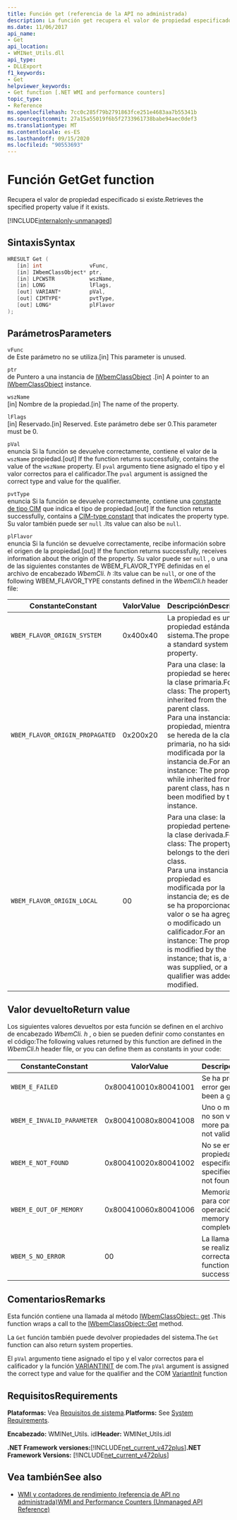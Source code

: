 ```yaml
---
title: Función get (referencia de la API no administrada)
description: La función get recupera el valor de propiedad especificado.
ms.date: 11/06/2017
api_name:
- Get
api_location:
- WMINet_Utils.dll
api_type:
- DLLExport
f1_keywords:
- Get
helpviewer_keywords:
- Get function [.NET WMI and performance counters]
topic_type:
- Reference
ms.openlocfilehash: 7cc0c285f79b2791863fce251e4683aa7b55341b
ms.sourcegitcommit: 27a15a55019f6b5f2733961738babe94aec0def3
ms.translationtype: MT
ms.contentlocale: es-ES
ms.lasthandoff: 09/15/2020
ms.locfileid: "90553693"
---
```

# <a name="get-function"></a><span data-ttu-id="665ce-103">Función Get</span><span class="sxs-lookup"><span data-stu-id="665ce-103">Get function</span></span>

<span data-ttu-id="665ce-104">Recupera el valor de propiedad especificado si existe.</span><span class="sxs-lookup"><span data-stu-id="665ce-104">Retrieves the specified property value if it exists.</span></span>

[!INCLUDE[internalonly-unmanaged](../../../../includes/internalonly-unmanaged.md)]

## <a name="syntax"></a><span data-ttu-id="665ce-105">Sintaxis</span><span class="sxs-lookup"><span data-stu-id="665ce-105">Syntax</span></span>

```cpp
HRESULT Get (
   [in] int               vFunc,
   [in] IWbemClassObject* ptr,
   [in] LPCWSTR           wszName,
   [in] LONG              lFlags,
   [out] VARIANT*         pVal,
   [out] CIMTYPE*         pvtType,
   [out] LONG*            plFlavor
);
```

## <a name="parameters"></a><span data-ttu-id="665ce-106">Parámetros</span><span class="sxs-lookup"><span data-stu-id="665ce-106">Parameters</span></span>

`vFunc`\
<span data-ttu-id="665ce-107">de Este parámetro no se utiliza.</span><span class="sxs-lookup"><span data-stu-id="665ce-107">[in] This parameter is unused.</span></span>

`ptr`\
<span data-ttu-id="665ce-108">de Puntero a una instancia de [IWbemClassObject](/windows/desktop/api/wbemcli/nn-wbemcli-iwbemclassobject) .</span><span class="sxs-lookup"><span data-stu-id="665ce-108">[in] A pointer to an [IWbemClassObject](/windows/desktop/api/wbemcli/nn-wbemcli-iwbemclassobject) instance.</span></span>

`wszName`\
<span data-ttu-id="665ce-109">[in] Nombre de la propiedad.</span><span class="sxs-lookup"><span data-stu-id="665ce-109">[in] The name of the property.</span></span>

`lFlags`\
<span data-ttu-id="665ce-110">[in] Reservado.</span><span class="sxs-lookup"><span data-stu-id="665ce-110">[in] Reserved.</span></span> <span data-ttu-id="665ce-111">Este parámetro debe ser 0.</span><span class="sxs-lookup"><span data-stu-id="665ce-111">This parameter must be 0.</span></span>

`pVal`\
<span data-ttu-id="665ce-112">enuncia Si la función se devuelve correctamente, contiene el valor de la `wszName` propiedad.</span><span class="sxs-lookup"><span data-stu-id="665ce-112">[out] If the function returns successfully, contains the value of the `wszName` property.</span></span> <span data-ttu-id="665ce-113">El `pval` argumento tiene asignado el tipo y el valor correctos para el calificador.</span><span class="sxs-lookup"><span data-stu-id="665ce-113">The `pval` argument is assigned the correct type and value for the qualifier.</span></span>

`pvtType`\
<span data-ttu-id="665ce-114">enuncia Si la función se devuelve correctamente, contiene una [constante de tipo CIM](/windows/win32/api/wbemcli/ne-wbemcli-cimtype_enumeration) que indica el tipo de propiedad.</span><span class="sxs-lookup"><span data-stu-id="665ce-114">[out] If the function returns successfully, contains a [CIM-type constant](/windows/win32/api/wbemcli/ne-wbemcli-cimtype_enumeration) that indicates the property type.</span></span> <span data-ttu-id="665ce-115">Su valor también puede ser `null` .</span><span class="sxs-lookup"><span data-stu-id="665ce-115">Its value can also be `null`.</span></span>

`plFlavor`\
<span data-ttu-id="665ce-116">enuncia Si la función se devuelve correctamente, recibe información sobre el origen de la propiedad.</span><span class="sxs-lookup"><span data-stu-id="665ce-116">[out] If the function returns successfully, receives information about the origin of the property.</span></span> <span data-ttu-id="665ce-117">Su valor puede ser `null` , o una de las siguientes constantes de WBEM_FLAVOR_TYPE definidas en el archivo de encabezado *WbemCli. h* :</span><span class="sxs-lookup"><span data-stu-id="665ce-117">Its value can be `null`, or one of the following WBEM_FLAVOR_TYPE constants defined in the *WbemCli.h* header file:</span></span>

|<span data-ttu-id="665ce-118">Constante</span><span class="sxs-lookup"><span data-stu-id="665ce-118">Constant</span></span>  |<span data-ttu-id="665ce-119">Valor</span><span class="sxs-lookup"><span data-stu-id="665ce-119">Value</span></span>  |<span data-ttu-id="665ce-120">Descripción</span><span class="sxs-lookup"><span data-stu-id="665ce-120">Description</span></span>  |
|---------|---------|---------|
| `WBEM_FLAVOR_ORIGIN_SYSTEM` | <span data-ttu-id="665ce-121">0x40</span><span class="sxs-lookup"><span data-stu-id="665ce-121">0x40</span></span> | <span data-ttu-id="665ce-122">La propiedad es una propiedad estándar del sistema.</span><span class="sxs-lookup"><span data-stu-id="665ce-122">The property is a standard system property.</span></span> |
| `WBEM_FLAVOR_ORIGIN_PROPAGATED` | <span data-ttu-id="665ce-123">0x20</span><span class="sxs-lookup"><span data-stu-id="665ce-123">0x20</span></span> | <span data-ttu-id="665ce-124">Para una clase: la propiedad se hereda de la clase primaria.</span><span class="sxs-lookup"><span data-stu-id="665ce-124">For a class: The property is inherited from the parent class.</span></span> <br> <span data-ttu-id="665ce-125">Para una instancia: la propiedad, mientras que se hereda de la clase primaria, no ha sido modificada por la instancia de.</span><span class="sxs-lookup"><span data-stu-id="665ce-125">For an instance: The property, while inherited from the parent class, has not been modified by the instance.</span></span>  |
| `WBEM_FLAVOR_ORIGIN_LOCAL` | <span data-ttu-id="665ce-126">0</span><span class="sxs-lookup"><span data-stu-id="665ce-126">0</span></span> | <span data-ttu-id="665ce-127">Para una clase: la propiedad pertenece a la clase derivada.</span><span class="sxs-lookup"><span data-stu-id="665ce-127">For a class: The property belongs to the derived class.</span></span> <br> <span data-ttu-id="665ce-128">Para una instancia de: la propiedad es modificada por la instancia de; es decir, se ha proporcionado un valor o se ha agregado o modificado un calificador.</span><span class="sxs-lookup"><span data-stu-id="665ce-128">For an instance: The property is modified by the instance; that is, a value was supplied, or a qualifier was added or modified.</span></span> |

## <a name="return-value"></a><span data-ttu-id="665ce-129">Valor devuelto</span><span class="sxs-lookup"><span data-stu-id="665ce-129">Return value</span></span>

<span data-ttu-id="665ce-130">Los siguientes valores devueltos por esta función se definen en el archivo de encabezado *WbemCli. h* , o bien se pueden definir como constantes en el código:</span><span class="sxs-lookup"><span data-stu-id="665ce-130">The following values returned by this function are defined in the *WbemCli.h* header file, or you can define them as constants in your code:</span></span>

|<span data-ttu-id="665ce-131">Constante</span><span class="sxs-lookup"><span data-stu-id="665ce-131">Constant</span></span>  |<span data-ttu-id="665ce-132">Valor</span><span class="sxs-lookup"><span data-stu-id="665ce-132">Value</span></span>  |<span data-ttu-id="665ce-133">Descripción</span><span class="sxs-lookup"><span data-stu-id="665ce-133">Description</span></span>  |
|---------|---------|---------|
|`WBEM_E_FAILED` | <span data-ttu-id="665ce-134">0x80041001</span><span class="sxs-lookup"><span data-stu-id="665ce-134">0x80041001</span></span> | <span data-ttu-id="665ce-135">Se ha producido un error general.</span><span class="sxs-lookup"><span data-stu-id="665ce-135">There has been a general failure.</span></span> |
|`WBEM_E_INVALID_PARAMETER` | <span data-ttu-id="665ce-136">0x80041008</span><span class="sxs-lookup"><span data-stu-id="665ce-136">0x80041008</span></span> | <span data-ttu-id="665ce-137">Uno o más parámetros no son válidos.</span><span class="sxs-lookup"><span data-stu-id="665ce-137">One or more parameters are not valid.</span></span> |
|`WBEM_E_NOT_FOUND` | <span data-ttu-id="665ce-138">0x80041002</span><span class="sxs-lookup"><span data-stu-id="665ce-138">0x80041002</span></span> | <span data-ttu-id="665ce-139">No se encontró la propiedad especificada.</span><span class="sxs-lookup"><span data-stu-id="665ce-139">The specified property was not found.</span></span> |
|`WBEM_E_OUT_OF_MEMORY` | <span data-ttu-id="665ce-140">0x80041006</span><span class="sxs-lookup"><span data-stu-id="665ce-140">0x80041006</span></span> | <span data-ttu-id="665ce-141">Memoria insuficiente para completar la operación.</span><span class="sxs-lookup"><span data-stu-id="665ce-141">Not enough memory is available to complete the operation.</span></span> |
|`WBEM_S_NO_ERROR` | <span data-ttu-id="665ce-142">0</span><span class="sxs-lookup"><span data-stu-id="665ce-142">0</span></span> | <span data-ttu-id="665ce-143">La llamada de función se realizó correctamente.</span><span class="sxs-lookup"><span data-stu-id="665ce-143">The function call was successful.</span></span>  |

## <a name="remarks"></a><span data-ttu-id="665ce-144">Comentarios</span><span class="sxs-lookup"><span data-stu-id="665ce-144">Remarks</span></span>

<span data-ttu-id="665ce-145">Esta función contiene una llamada al método [IWbemClassObject:: get](/windows/desktop/api/wbemcli/nf-wbemcli-iwbemclassobject-get) .</span><span class="sxs-lookup"><span data-stu-id="665ce-145">This function wraps a call to the [IWbemClassObject::Get](/windows/desktop/api/wbemcli/nf-wbemcli-iwbemclassobject-get) method.</span></span>

<span data-ttu-id="665ce-146">La `Get` función también puede devolver propiedades del sistema.</span><span class="sxs-lookup"><span data-stu-id="665ce-146">The `Get` function can also return system properties.</span></span>

<span data-ttu-id="665ce-147">El `pVal` argumento tiene asignado el tipo y el valor correctos para el calificador y la función [VARIANTINIT](/previous-versions/windows/desktop/api/oleauto/nf-oleauto-variantinit) de com.</span><span class="sxs-lookup"><span data-stu-id="665ce-147">The `pVal` argument is assigned the correct type and value for the qualifier and the COM [VariantInit](/previous-versions/windows/desktop/api/oleauto/nf-oleauto-variantinit) function</span></span>

## <a name="requirements"></a><span data-ttu-id="665ce-148">Requisitos</span><span class="sxs-lookup"><span data-stu-id="665ce-148">Requirements</span></span>

 <span data-ttu-id="665ce-149">**Plataformas:** Vea [Requisitos de sistema](../../get-started/system-requirements.md).</span><span class="sxs-lookup"><span data-stu-id="665ce-149">**Platforms:** See [System Requirements](../../get-started/system-requirements.md).</span></span>

 <span data-ttu-id="665ce-150">**Encabezado:** WMINet_Utils. idl</span><span class="sxs-lookup"><span data-stu-id="665ce-150">**Header:** WMINet_Utils.idl</span></span>

 <span data-ttu-id="665ce-151">**.NET Framework versiones:**[!INCLUDE[net_current_v472plus](../../../../includes/net-current-v472plus.md)]</span><span class="sxs-lookup"><span data-stu-id="665ce-151">**.NET Framework Versions:** [!INCLUDE[net_current_v472plus](../../../../includes/net-current-v472plus.md)]</span></span>

## <a name="see-also"></a><span data-ttu-id="665ce-152">Vea también</span><span class="sxs-lookup"><span data-stu-id="665ce-152">See also</span></span>

- [<span data-ttu-id="665ce-153">WMI y contadores de rendimiento (referencia de API no administrada)</span><span class="sxs-lookup"><span data-stu-id="665ce-153">WMI and Performance Counters (Unmanaged API Reference)</span></span>](index.md)
